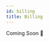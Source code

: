 ```yaml
---
id: billing
title: Billing
---
```


Coming Soon 👀

<!-- Pay-per-use - [TCO](https://theburningmonk.com/2019/01/you-are-thinking-about-serverless-costs-all-wrong/) -->
